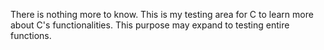 There is nothing more to know. This is my testing area for C to learn more about C's functionalities. This purpose may expand to testing entire functions.
